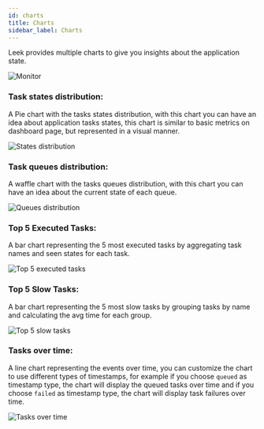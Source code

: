 ```yaml
---
id: charts
title: Charts
sidebar_label: Charts
---
```


Leek provides multiple charts to give you insights about the application state.

![Monitor](/img/docs/monitor.png)

### Task states distribution:

A Pie chart with the tasks states distribution, with this chart you can have an idea about application tasks states, 
this chart is similar to basic metrics on dashboard page, but represented in a visual manner.

![States distribution](/img/docs/states-distribution.png)

### Task queues distribution:

A waffle chart with the tasks queues distribution, with this chart you can have an idea about the current state of each 
queue.

![Queues distribution](/img/docs/queues-distribution.png)

### Top 5 Executed Tasks:

A bar chart representing the 5 most executed tasks by aggregating task names and seen states for each task.

![Top 5 executed tasks](/img/docs/top-5-executed-tasks.png)

### Top 5 Slow Tasks:

A bar chart representing the 5 most slow tasks by grouping tasks by name and calculating the avg time for each group.

![Top 5 slow tasks](/img/docs/top-5-slow-tasks.png)

### Tasks over time:

A line chart representing the events over time, you can customize the chart to use different types of timestamps, for 
example if you choose `queued` as timestamp type, the chart will display the queued tasks over time and if you choose 
`failed` as timestamp type, the chart will display task failures over time.

![Tasks over time](/img/docs/tasks-over-time.png)

